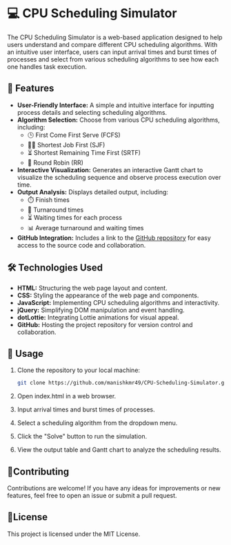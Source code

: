 # 💻 CPU Scheduling Simulator

The CPU Scheduling Simulator is a web-based application designed to help users understand and compare different CPU scheduling algorithms. With an intuitive user interface, users can input arrival times and burst times of processes and select from various scheduling algorithms to see how each one handles task execution.

## 🌟 Features

- **User-Friendly Interface:** A simple and intuitive interface for inputting process details and selecting scheduling algorithms.
- **Algorithm Selection:** Choose from various CPU scheduling algorithms, including:
  - 🕒 First Come First Serve (FCFS)
  - 🏃‍♂️ Shortest Job First (SJF)
  - ⏳ Shortest Remaining Time First (SRTF)
  - 🔄 Round Robin (RR)
- **Interactive Visualization:** Generates an interactive Gantt chart to visualize the scheduling sequence and observe process execution over time.
- **Output Analysis:** Displays detailed output, including:
  - ⏱️ Finish times
  - 🔄 Turnaround times
  - ⏳ Waiting times for each process
  - 📊 Average turnaround and waiting times
- **GitHub Integration:** Includes a link to the [GitHub repository](https://github.com/manishkmr49/CPU-Scheduling-Simulator) for easy access to the source code and collaboration.

## 🛠️ Technologies Used

- **HTML:** Structuring the web page layout and content.
- **CSS:** Styling the appearance of the web page and components.
- **JavaScript:** Implementing CPU scheduling algorithms and interactivity.
- **jQuery:** Simplifying DOM manipulation and event handling.
- **dotLottie:** Integrating Lottie animations for visual appeal.
- **GitHub:** Hosting the project repository for version control and collaboration.

## 🚀 Usage

1. Clone the repository to your local machine:
   ```bash
   git clone https://github.com/manishkmr49/CPU-Scheduling-Simulator.git

2. Open index.html in a web browser.

3. Input arrival times and burst times of processes.
 
4. Select a scheduling algorithm from the dropdown menu.

4. Click the "Solve" button to run the simulation.

5. View the output table and Gantt chart to analyze the scheduling results.

## 🤝Contributing

Contributions are welcome! If you have any ideas for improvements or new features, feel free to open an issue or submit a pull request.

## 📄License

This project is licensed under the MIT License.
